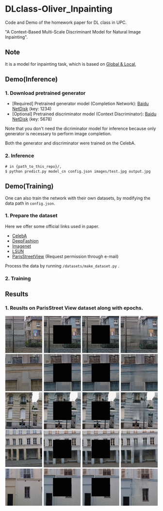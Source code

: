 # DLclass-Oliver_Inpainting
Code and Demo of the homework paper for DL class in UPC. 

"A Context-Based Multi-Scale Discriminant Model for Natural Image Inpainting".

## Note
It is a model for inpainting task, which is based on [Global & Local](https://dl.acm.org/doi/abs/10.1145/3072959.3073659),

## Demo(Inference)
### 1. Download pretrained generator

* [Required] Pretrained generator model (Completion Network): [Baidu NetDisk](https://pan.baidu.com/s/1J8rrUW8K0Cw2L94sgMI-vQ) (key: 1234)
* [Optional] Pretrained discriminator model (Context Discriminator): [Baidu NetDisk](https://pan.baidu.com/s/1r2T4AKA0S96q0HqV62SC3g) (key: 5678)

Note that you don't need the dicriminator model for inference because only generator is necessary to perform image completion.

Both the generator and discriminator were trained on the CelebA. 

### 2. Inference

```
# in {path_to_this_repo}/,
$ python predict.py model_cn config.json images/test.jpg output.jpg
```

## Demo(Training)
One can also train the network with their own datasets, by modifying the data path in `config.json`.

### 1. Prepare the dataset
Here we offer some official links used in paper.
* [CelebA](http://mmlab.ie.cuhk.edu.hk/projects/CelebA.html)
* [DeepFashion](http://mmlab.ie.cuhk.edu.hk/projects/DeepFashion.html)
* [Imagenet](http://www.image-net.org/)
* [LSUN](https://www.yf.io/p/lsun)
* [ParisStreetView](https://github.com/pathak22/context-encoder#6-paris-street-view-dataset) (Request permission through e-mail)

Process the data by running `/datasets/make_dataset.py` .
### 2. Training

## Results
### 1. Reuslts on ParisStreet View dataset along with epochs.
![All text](https://github.com/Oliiveralien/DLclass-Oliver_Inpainting/blob/master/images/GIF%202020-8-20%2010-56-41.gif)
